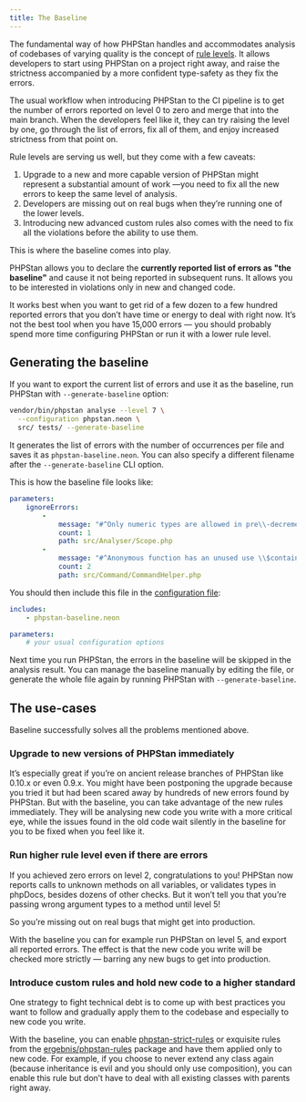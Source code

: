 ```yaml
---
title: The Baseline
---
```


The fundamental way of how PHPStan handles and accommodates analysis of codebases of varying quality is the concept of [rule levels](/user-guide/rule-levels). It allows developers to start using PHPStan on a project right away, and raise the strictness accompanied by a more confident type-safety as they fix the errors.

The usual workflow when introducing PHPStan to the CI pipeline is to get the number of errors reported on level 0 to zero and merge that into the main branch. When the developers feel like it, they can try raising the level by one, go through the list of errors, fix all of them, and enjoy increased strictness from that point on.

Rule levels are serving us well, but they come with a few caveats:

1. Upgrade to a new and more capable version of PHPStan might represent a substantial amount of work —you need to fix all the new errors to keep the same level of analysis.
2. Developers are missing out on real bugs when they’re running one of the lower levels.
3. Introducing new advanced custom rules also comes with the need to fix all the violations before the ability to use them.

This is where the baseline comes into play.

PHPStan allows you to declare the **currently reported list of errors as "the baseline"** and cause it not being reported in subsequent runs. It allows you to be interested in violations only in new and changed code.

It works best when you want to get rid of a few dozen to a few hundred reported errors that you don’t have time or energy to deal with right now. It’s not the best tool when you have 15,000 errors — you should probably spend more time configuring PHPStan or run it with a lower rule level.

Generating the baseline
--------------

If you want to export the current list of errors and use it as the baseline, run PHPStan with `--generate-baseline` option:

```bash
vendor/bin/phpstan analyse --level 7 \
  --configuration phpstan.neon \
  src/ tests/ --generate-baseline
```

It generates the list of errors with the number of occurrences per file and saves it as `phpstan-baseline.neon`. You can also specify a different filename after the `--generate-baseline` CLI option.

This is how the baseline file looks like:

```yaml
parameters:
	ignoreErrors:
		-
			message: "#^Only numeric types are allowed in pre\\-decrement, bool\\|float\\|int\\|string\\|null given\\.$#"
			count: 1
			path: src/Analyser/Scope.php
		-
			message: "#^Anonymous function has an unused use \\$container\\.$#"
			count: 2
			path: src/Command/CommandHelper.php
```

You should then include this file in the [configuration file](/config-reference):

```yaml
includes:
	- phpstan-baseline.neon

parameters:
	# your usual configuration options
```

Next time you run PHPStan, the errors in the baseline will be skipped in the analysis result. You can manage the baseline manually by editing the file, or generate the whole file again by running PHPStan with `--generate-baseline`.

The use-cases
------------------

Baseline successfully solves all the problems mentioned above.

### Upgrade to new versions of PHPStan immediately

It’s especially great if you’re on ancient release branches of PHPStan like 0.10.x or even 0.9.x. You might have been postponing the upgrade because you tried it but had been scared away by hundreds of new errors found by PHPStan. But with the baseline, you can take advantage of the new rules immediately. They will be analysing new code you write with a more critical eye, while the issues found in the old code wait silently in the baseline for you to be fixed when you feel like it.

### Run higher rule level even if there are errors

If you achieved zero errors on level 2, congratulations to you! PHPStan now reports calls to unknown methods on all variables, or validates types in phpDocs, besides dozens of other checks. But it won’t tell you that you’re passing wrong argument types to a method until level 5!

So you’re missing out on real bugs that might get into production.

With the baseline you can for example run PHPStan on level 5, and export all reported errors. The effect is that the new code you write will be checked more strictly — barring any new bugs to get into production.

### Introduce custom rules and hold new code to a higher standard

One strategy to fight technical debt is to come up with best practices you want to follow and gradually apply them to the codebase and especially to new code you write.

With the baseline, you can enable [phpstan-strict-rules](https://github.com/phpstan/phpstan-strict-rules) or exquisite rules from the [ergebnis/phpstan-rules](https://github.com/ergebnis/phpstan-rules) package and have them applied only to new code. For example, if you choose to never extend any class again (because inheritance is evil and you should only use composition), you can enable this rule but don’t have to deal with all existing classes with parents right away.
